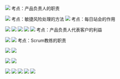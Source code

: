 ![](https://raw.githubusercontent.com/a812305914/PMP/main/img20221122202005.png)
考点：产品负责人的职责

![](https://raw.githubusercontent.com/a812305914/PMP/main/img20221122202034.png)
考点：敏捷风险处理的方法
![](https://raw.githubusercontent.com/a812305914/PMP/main/img20221122202104.png)
考点：每日站会的作用

![](https://raw.githubusercontent.com/a812305914/PMP/main/img20221122202328.png)
![](https://raw.githubusercontent.com/a812305914/PMP/main/img20221122202555.png)
![](https://raw.githubusercontent.com/a812305914/PMP/main/img20221122203814.png)
![](https://raw.githubusercontent.com/a812305914/PMP/main/img20221122203843.png)
![](https://raw.githubusercontent.com/a812305914/PMP/main/img20221122203852.png)
考点：产品负责人代表客户的利益

![](https://raw.githubusercontent.com/a812305914/PMP/main/img20221122204344.png)
![](https://raw.githubusercontent.com/a812305914/PMP/main/img20221122204404.png)
考点：Scrum教练的职责

![](https://raw.githubusercontent.com/a812305914/PMP/main/img20221122210948.png)
![](https://raw.githubusercontent.com/a812305914/PMP/main/img20221122211046.png)

![](https://raw.githubusercontent.com/a812305914/PMP/main/img20221123133622.png)
![](https://raw.githubusercontent.com/a812305914/PMP/main/img20221123133648.png)

![](https://raw.githubusercontent.com/a812305914/PMP/main/img20221123134441.png)
![](https://raw.githubusercontent.com/a812305914/PMP/main/img20221123193457.png)
![](https://raw.githubusercontent.com/a812305914/PMP/main/img20221123193739.png)
![](https://raw.githubusercontent.com/a812305914/PMP/main/img20221123194147.png)
![](https://raw.githubusercontent.com/a812305914/PMP/main/img20221123194232.png)